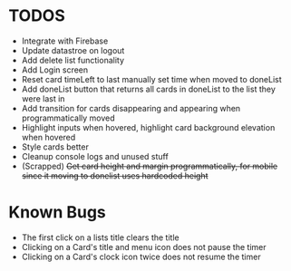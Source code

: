 # TODOS 
- Integrate with Firebase
- Update datastroe on logout
- Add delete list functionality
- Add Login screen
- Reset card timeLeft to last manually set time when moved to doneList 
- Add doneList button that returns all cards in doneList to the list they were last in
- Add transition for cards disappearing and appearing when programmatically moved
- Highlight inputs when hovered, highlight card background elevation when hovered
- Style cards better
- Cleanup console logs and unused stuff
- (Scrapped) ~~Get card height and margin programmatically, for mobile since it moving to donelist uses hardcoded height~~

# Known Bugs
- The first click on a lists title clears the title
- Clicking on a Card's title and menu icon does not pause the timer 
- Clicking on a Card's clock icon twice does not resume the timer